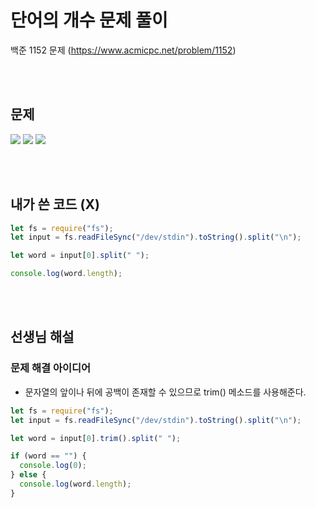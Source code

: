 # 단어의 개수 문제 풀이

백준 1152 문제
(https://www.acmicpc.net/problem/1152)

<br/>
<br/>

## 문제

<a href="#"><img src="https://github.com/eunbaming/TIL_JS-CodingTest/assets/110072947/8427ed13-2887-4c46-b145-2f6140b05873"/></a>
<a href="#"><img src="https://github.com/eunbaming/TIL_JS-CodingTest/assets/110072947/911ee08a-6290-4718-8400-d3c92a26ab64"/></a>
<a href="#"><img src="https://github.com/eunbaming/TIL_JS-CodingTest/assets/110072947/a7f32654-5910-4f67-aa0f-a7630a33d973"/></a>

<br/>
<br/>

## 내가 쓴 코드 (X)

```javascript
let fs = require("fs");
let input = fs.readFileSync("/dev/stdin").toString().split("\n");

let word = input[0].split(" ");

console.log(word.length);
```

<br/>
<br/>

## 선생님 해설

### 문제 해결 아이디어

- 문자열의 앞이나 뒤에 공백이 존재할 수 있으므로 trim() 메소드를 사용해준다.

```javascript
let fs = require("fs");
let input = fs.readFileSync("/dev/stdin").toString().split("\n");

let word = input[0].trim().split(" ");

if (word == "") {
  console.log(0);
} else {
  console.log(word.length);
}
```
